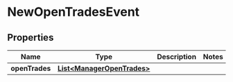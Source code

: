 
# NewOpenTradesEvent

## Properties
Name | Type | Description | Notes
------------ | ------------- | ------------- | -------------
**openTrades** | [**List&lt;ManagerOpenTrades&gt;**](ManagerOpenTrades.md) |  | 



